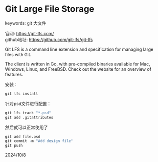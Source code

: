 # Git Large File Storage

keywords: git 大文件  

官网: https://git-lfs.com/  
github地址: https://github.com/git-lfs/git-lfs  

Git LFS is a command line extension and specification for managing large files with Git.  

The client is written in Go, with pre-compiled binaries available for Mac, Windows, Linux, and FreeBSD. Check out the website for an overview of features.  

安装：  
```r
git lfs install
```

针对psd文件进行配置：  
```r
git lfs track "*.psd"
git add .gitattributes
```

然后就可以正常使用了  
```r
git add file.psd
git commit -m "Add design file"
git push
```


2024/10/8  
